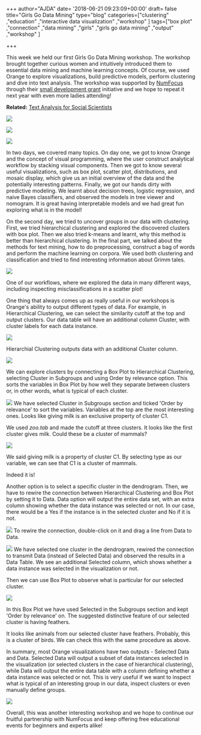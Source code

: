 +++
author="AJDA"
date= '2018-06-21 09:23:09+00:00'
draft= false
title="Girls Go Data Mining"
type="blog"
categories=["clustering" ,"education" ,"interactive data visualization" ,"workshop"  ]
tags=["box plot" ,"connection" ,"data mining" ,"girls" ,"girls go data mining" ,"output" ,"workshop" ]

+++

This week we held our first Girls Go Data Mining workshop. The workshop brought together curious women and intuitively introduced them to essential data mining and machine learning concepts. Of course, we used Orange to explore visualizations, build predictive models, perform clustering and dive into text analysis. The workshop was supported by [NumFocus](https://www.numfocus.org/) through their [small development grant](https://www.numfocus.org/programs/grants-sponsored-events) initiative and we hope to repeat it next year with even more ladies attending!


**Related:** [Text Analysis for Social Scientists](/blog/2017/06/09/workshop-text-analysis-for-social-scientists/)


![](/images/2018/06/punce1.jpg)

![](/images/2018/06/punce2.jpg)

![](/images/2018/06/punce3.jpg)

In two days, we covered many topics. On day one, we got to know Orange and the concept of visual programming, where the user construct analytical workflow by stacking visual components. Then we got to know several useful visualizations, such as box plot, scatter plot, distributions, and mosaic display, which give us an initial overview of the data and the potentially interesting patterns. Finally, we got our hands dirty with predictive modeling. We learnt about decision trees, logistic regression, and naive Bayes classifiers, and observed the models in tree viewer and nomogram. It is great having interpretable models and we had great fun exploring what is in the model!

On the second day, we tried to uncover groups in our data with clustering. First, we tried hierarchical clustering and explored the discovered clusters with box plot. Then we also tried k-means and learnt, why this method is better than hierarchical clustering. In the final part, we talked about the methods for text mining, how to do preprocessing, construct a bag of words and perform the machine learning on corpora. We used both clustering and classification and tried to find interesting information about Grimm tales.

![](/images/2018/06/Screen-Shot-2018-06-21-at-10.37.51.png)

One of our workflows, where we explored the data in many different ways, including inspecting misclassifications in a scatter plot!



One thing that always comes up as really useful in our workshops is Orange's ability to output different types of data. For example, in Hierarchical Clustering, we can select the similarity cutoff at the top and output clusters. Our data table will have an additional column Cluster, with cluster labels for each data instance.



![](/images/2018/06/Screen-Shot-2018-06-21-at-10.27.00.png)

Hierarchial Clustering outputs data with an additional Cluster column.



![](/images/2018/06/Screen-Shot-2018-06-21-at-10.23.14.png)

We can explore clusters by connecting a Box Plot to Hierarchical Clustering, selecting Cluster in Subgroups and using Order by relevance option. This sorts the variables in Box Plot by how well they separate between clusters or, in other words, what is typical of each cluster.

![](/images/2018/06/Screen-Shot-2018-06-21-at-10.23.10.png)
We have selected Cluster in Subgroups section and ticked 'Order by relevance' to sort the variables. Variables at the top are the most interesting ones. Looks like giving milk is an exclusive property of cluster C1.



We used _zoo.tab_ and made the cutoff at three clusters. It looks like the first cluster gives milk. Could these be a cluster of mammals?

![](/images/2018/06/Screen-Shot-2018-06-21-at-10.24.09.png)

We said giving milk is a property of cluster C1. By selecting type as our variable, we can see that C1 is a cluster of mammals.



Indeed it is!

Another option is to select a specific cluster in the dendrogram. Then, we have to rewire the connection between Hierarchical Clustering and Box Plot by setting it to Data. Data option will output the entire data set, with an extra column showing whether the data instance was selected or not. In our case, there would be a Yes if the instance is in the selected cluster and No if it is not.

![](/images/2018/06/Screen-Shot-2018-06-21-at-10.59.09.png)
To rewire the connection, double-click on it and drag a line from Data to Data.



![](/images/2018/06/Screen-Shot-2018-06-21-at-10.55.09.png)
We have selected one cluster in the dendrogram, rewired the connection to transmit Data (instead of Selected Data) and observed the results in a Data Table. We see an additional Selected column, which shows whether a data instance was selected in the visualization or not.



Then we can use Box Plot to observe what is particular for our selected cluster.

![](/images/2018/06/Screen-Shot-2018-06-21-at-10.55.28.png)

In this Box Plot we have used Selected in the Subgroups section and kept 'Order by relevance' on. The suggested distinctive feature of our selected cluster is having feathers.



It looks like animals from our selected cluster have feathers. Probably, this is a cluster of birds. We can check this with the same procedure as above.

In summary, most Orange visualizations have two outputs - Selected Data and Data. Selected Data will output a subset of data instances selected in the visualization (or selected clusters in the case of hierarchical clustering), while Data will output the entire data table with a column defining whether a data instance was selected or not. This is very useful if we want to inspect what is typical of an interesting group in our data, inspect clusters or even manually define groups.

![](/images/2018/06/Screen-Shot-2018-06-21-at-11.19.55.png)

Overall, this was another interesting workshop and we hope to continue our fruitful partnership with NumFocus and keep offering free educational events for beginners and experts alike!
